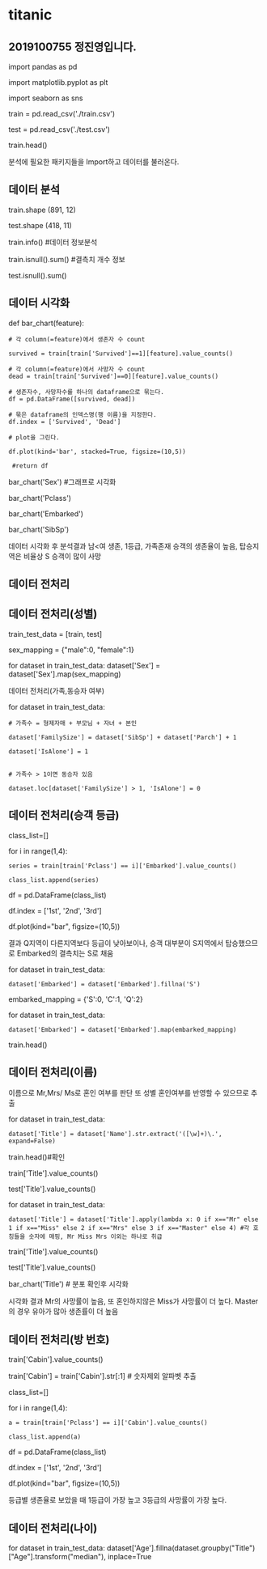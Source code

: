 # titanic
## 2019100755 정진영입니다.

import pandas as pd

import matplotlib.pyplot as plt

import seaborn as sns

train = pd.read_csv('./train.csv')

test = pd.read_csv('./test.csv')

train.head()

분석에 필요한 패키지들을 Import하고 데이터를 불러온다.

데이터 분석
---------
train.shape
(891, 12)

test.shape
(418, 11)

train.info() #데이터 정보분석

train.isnull().sum() #결측치 개수 정보

test.isnull().sum() 

데이터 시각화
------
def bar_chart(feature):
    
    # 각 column(=feature)에서 생존자 수 count
    
    survived = train[train['Survived']==1][feature].value_counts()
    
    # 각 column(=feature)에서 사망자 수 count
    dead = train[train['Survived']==0][feature].value_counts()
    
    # 생존자수, 사망자수를 하나의 dataframe으로 묶는다.
    df = pd.DataFrame([survived, dead])
    
    # 묶은 dataframe의 인덱스명(행 이름)을 지정한다.
    df.index = ['Survived', 'Dead']
    
    # plot을 그린다.
    
    df.plot(kind='bar', stacked=True, figsize=(10,5))

     #return df

bar_chart('Sex') #그래프로 시각화

bar_chart('Pclass')

bar_chart('Embarked')

bar_chart('SibSp')

데이터 시각화 후 분석결과 남<여 생존, 1등급, 가족존재 승객의 생존율이 높음, 탑승지역은 비율상 S 승객이 많이 사망

데이터 전처리
-----
## 데이터 전처리(성별)

train_test_data = [train, test]


sex_mapping = {"male":0, "female":1}

for dataset in train_test_data:
    dataset['Sex'] = dataset['Sex'].map(sex_mapping)

데이터 전처리(가족,동승자 여부)

for dataset in train_test_data:
   
    # 가족수 = 형제자매 + 부모님 + 자녀 + 본인
   
    dataset['FamilySize'] = dataset['SibSp'] + dataset['Parch'] + 1
   
    dataset['IsAlone'] = 1
    
    
    # 가족수 > 1이면 동승자 있음
    
    dataset.loc[dataset['FamilySize'] > 1, 'IsAlone'] = 0

## 데이터 전처리(승객 등급)

class_list=[]

for i in range(1,4):
   
    series = train[train['Pclass'] == i]['Embarked'].value_counts()
   
    class_list.append(series)


df = pd.DataFrame(class_list)

df.index = ['1st', '2nd', '3rd']

df.plot(kind="bar", figsize=(10,5))

결과 Q지역이 다른지역보다 등급이 낮아보이나, 승객 대부분이 S지역에서 탑승했으므로 Embarked의 결측치는 S로 채움

for dataset in train_test_data:
    
    dataset['Embarked'] = dataset['Embarked'].fillna('S')

embarked_mapping = {'S':0, 'C':1, 'Q':2}

for dataset in train_test_data:
    
    dataset['Embarked'] = dataset['Embarked'].map(embarked_mapping)
    

train.head()

## 데이터 전처리(이름)
이름으로 Mr,Mrs/ Ms로 혼인 여부를 판단 또 성별 혼인여부를 반영할 수 있으므로 추출

for dataset in train_test_data:
    
    dataset['Title'] = dataset['Name'].str.extract('([\w]+)\.', expand=False)

train.head()#확인

train['Title'].value_counts()

test['Title'].value_counts()

for dataset in train_test_data:
   
    dataset['Title'] = dataset['Title'].apply(lambda x: 0 if x=="Mr" else 1 if x=="Miss" else 2 if x=="Mrs" else 3 if x=="Master" else 4) #각 호칭들을 숫자에 매핑, Mr Miss Mrs 이외는 하나로 취급

train['Title'].value_counts()

test['Title'].value_counts()

bar_chart('Title') # 분포 확인후 시각화

시각화 결과 Mr의 사망률이 높음, 또 혼인하지않은 Miss가 사망률이 더 높다. Master의 경우 유아가 많아 생존률이 더 높음

## 데이터 전처리(방 번호)

train['Cabin'].value_counts()

train['Cabin'] = train['Cabin'].str[:1] # 숫자제외 알파벳 추출

class_list=[]

for i in range(1,4):
    
    a = train[train['Pclass'] == i]['Cabin'].value_counts()
    
    class_list.append(a)


df = pd.DataFrame(class_list)

df.index = ['1st', '2nd', '3rd']

df.plot(kind="bar", figsize=(10,5))

등급별 생존율로 보았을 때 1등급이 가장 높고 3등급의 사망률이 가장 높다.

## 데이터 전처리(나이)

for dataset in train_test_data:
    dataset['Age'].fillna(dataset.groupby("Title")["Age"].transform("median"), inplace=True
